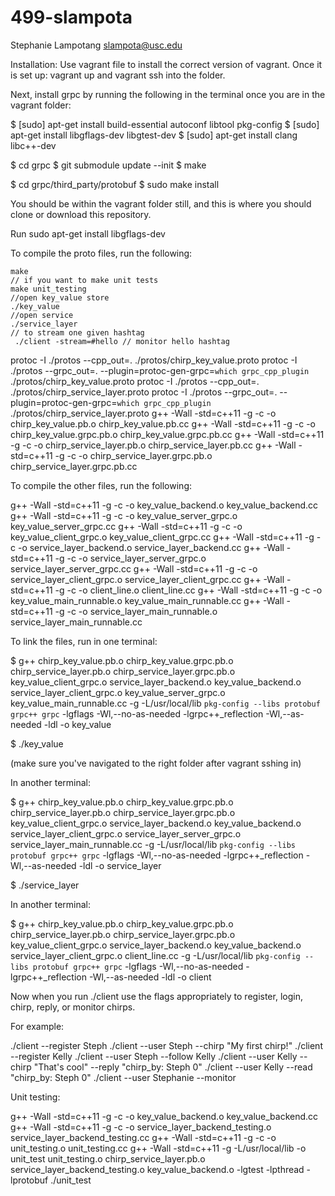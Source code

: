 # 499-slampota
Stephanie Lampotang
slampota@usc.edu

Installation:
Use vagrant file to install the correct version of vagrant. Once it is set up: vagrant up and vagrant ssh into the folder. 

Next, install grpc by running the following in the terminal once you are in the vagrant folder:

$ [sudo] apt-get install build-essential autoconf libtool pkg-config
$ [sudo] apt-get install libgflags-dev libgtest-dev
$ [sudo] apt-get install clang libc++-dev

$ cd grpc
$ git submodule update --init
$ make

$ cd grpc/third_party/protobuf
$ sudo make install

You should be within the vagrant folder still, and this is where you should clone or download this repository.

Run sudo apt-get install libgflags-dev

To compile the proto files, run the following:

```
make
// if you want to make unit tests
make unit_testing
//open key_value store
./key_value
//open service
./service_layer
// to stream one given hashtag
 ./client -stream=#hello // monitor hello hashtag
```
protoc -I ./protos --cpp_out=. ./protos/chirp_key_value.proto
protoc -I ./protos --grpc_out=. --plugin=protoc-gen-grpc=`which grpc_cpp_plugin` ./protos/chirp_key_value.proto
protoc -I ./protos --cpp_out=. ./protos/chirp_service_layer.proto
protoc -I ./protos --grpc_out=. --plugin=protoc-gen-grpc=`which grpc_cpp_plugin` ./protos/chirp_service_layer.proto
g++ -Wall -std=c++11 -g -c -o chirp_key_value.pb.o chirp_key_value.pb.cc
g++ -Wall -std=c++11 -g -c -o chirp_key_value.grpc.pb.o chirp_key_value.grpc.pb.cc
g++ -Wall -std=c++11 -g -c -o chirp_service_layer.pb.o chirp_service_layer.pb.cc
g++ -Wall -std=c++11 -g -c -o chirp_service_layer.grpc.pb.o chirp_service_layer.grpc.pb.cc

To compile the other files, run the following:

g++ -Wall -std=c++11 -g -c -o key_value_backend.o key_value_backend.cc
g++ -Wall -std=c++11 -g -c -o key_value_server_grpc.o key_value_server_grpc.cc
g++ -Wall -std=c++11 -g -c -o key_value_client_grpc.o key_value_client_grpc.cc
g++ -Wall -std=c++11 -g -c -o service_layer_backend.o service_layer_backend.cc
g++ -Wall -std=c++11 -g -c -o service_layer_server_grpc.o service_layer_server_grpc.cc
g++ -Wall -std=c++11 -g -c -o service_layer_client_grpc.o service_layer_client_grpc.cc
g++ -Wall -std=c++11 -g -c -o client_line.o client_line.cc
g++ -Wall -std=c++11 -g -c -o key_value_main_runnable.o key_value_main_runnable.cc
g++ -Wall -std=c++11 -g -c -o service_layer_main_runnable.o service_layer_main_runnable.cc

To link the files, run in one terminal:

$ g++ chirp_key_value.pb.o chirp_key_value.grpc.pb.o chirp_service_layer.pb.o chirp_service_layer.grpc.pb.o key_value_client_grpc.o service_layer_backend.o key_value_backend.o service_layer_client_grpc.o key_value_server_grpc.o key_value_main_runnable.cc -g -L/usr/local/lib `pkg-config --libs protobuf grpc++ grpc` -lgflags -Wl,--no-as-needed -lgrpc++_reflection -Wl,--as-needed -ldl -o key_value

$ ./key_value

(make sure you've navigated to the right folder after vagrant sshing in)

In another terminal:

$ g++ chirp_key_value.pb.o chirp_key_value.grpc.pb.o chirp_service_layer.pb.o chirp_service_layer.grpc.pb.o key_value_client_grpc.o service_layer_backend.o key_value_backend.o service_layer_client_grpc.o service_layer_server_grpc.o service_layer_main_runnable.cc -g -L/usr/local/lib `pkg-config --libs protobuf grpc++ grpc` -lgflags -Wl,--no-as-needed -lgrpc++_reflection -Wl,--as-needed -ldl -o service_layer

$ ./service_layer

In another terminal:

$ g++ chirp_key_value.pb.o chirp_key_value.grpc.pb.o chirp_service_layer.pb.o chirp_service_layer.grpc.pb.o key_value_client_grpc.o service_layer_backend.o key_value_backend.o service_layer_client_grpc.o client_line.cc -g -L/usr/local/lib `pkg-config --libs protobuf grpc++ grpc` -lgflags -Wl,--no-as-needed -lgrpc++_reflection -Wl,--as-needed -ldl -o client

Now when you run ./client use the flags appropriately to register, login, chirp, reply, or monitor chirps.

For example:

./client --register Steph
./client --user Steph --chirp "My first chirp!"
./client --register Kelly
./client --user Steph --follow Kelly
./client --user Kelly --chirp "That's cool" --reply "chirp_by: Steph 0"
./client --user Kelly --read "chirp_by: Steph 0" 
./client --user Stephanie --monitor


Unit testing:

g++ -Wall -std=c++11 -g -c -o key_value_backend.o key_value_backend.cc
g++ -Wall -std=c++11 -g -c -o service_layer_backend_testing.o service_layer_backend_testing.cc
g++ -Wall -std=c++11 -g -c -o unit_testing.o unit_testing.cc
g++ -Wall -std=c++11 -g -L/usr/local/lib -o unit_test unit_testing.o chirp_service_layer.pb.o service_layer_backend_testing.o key_value_backend.o -lgtest -lpthread -lprotobuf
./unit_test
